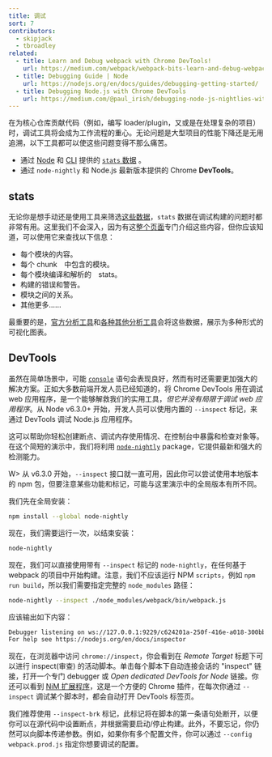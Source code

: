 ```yaml
---
title: 调试
sort: 7
contributors:
  - skipjack
  - tbroadley
related:
  - title: Learn and Debug webpack with Chrome DevTools!
    url: https://medium.com/webpack/webpack-bits-learn-and-debug-webpack-with-chrome-dev-tools-da1c5b19554
  - title: Debugging Guide | Node
    url: https://nodejs.org/en/docs/guides/debugging-getting-started/
  - title: Debugging Node.js with Chrome DevTools
    url: https://medium.com/@paul_irish/debugging-node-js-nightlies-with-chrome-devtools-7c4a1b95ae27
---
```


在为核心仓库贡献代码（例如，编写 loader/plugin，又或是在处理复杂的项目）时，调试工具将会成为工作流程的重心。无论问题是大型项目的性能下降还是无用追溯，以下工具都可以使这些问题变得不那么痛苦。

- 通过 [Node](/api/node#stats-object) 和 [CLI](/api/cli#common-options) 提供的 [`stats` 数据](/api/stats) 。
- 通过 `node-nightly` 和 Node.js 最新版本提供的 Chrome __DevTools__。


## stats

无论你是想手动还是使用工具来筛选[这些数据](/api/stats)，`stats` 数据在调试构建的问题时都非常有用。这里我们不会深入，因为有这[整个页面](/api/stats)专门介绍这些内容，但你应该知道，可以使用它来查找以下信息：

- 每个模块的内容。
- 每个 chunk　中包含的模块。
- 每个模块编译和解析的　stats。
- 构建的错误和警告。
- 模块之间的关系。
- 其他更多……

最重要的是，[官方分析工具](https://github.com/webpack/analyse)和[各种其他分析工具](/guides/code-splitting#bundle-analysis)会将这些数据，展示为多种形式的可视化图表。


## DevTools

虽然在简单场景中，可能 [`console`](https://nodejs.org/api/console.html) 语句会表现良好，然而有时还需要更加强大的解决方案。正如大多数前端开发人员已经知道的，将 Chrome DevTools 用在调试 web 应用程序，是一个能够解救我们的实用工具，_但它并没有局限于调试 web 应用程序_。从 Node v6.3.0+ 开始，开发人员可以使用内置的 `--inspect` 标记，来通过 DevTools 调试 Node.js 应用程序。

这可以帮助你轻松创建断点、调试内存使用情况、在控制台中暴露和检查对象等。在这个简短的演示中，我们将利用 [`node-nightly`](https://github.com/hemanth/node-nightly) package，它提供最新和强大的检测能力。

W> 从 v6.3.0 开始，`--inspect` 接口就一直可用，因此你可以尝试使用本地版本的 npm 包，但要注意某些功能和标记，可能与这里演示中的全局版本有所不同。

我们先在全局安装：

``` bash
npm install --global node-nightly
```

现在，我们需要运行一次，以结束安装：

``` bash
node-nightly
```

现在，我们可以直接使用带有 `--inspect` 标记的 `node-nightly`，在任何基于 webpack 的项目中开始构建。注意，我们不应该运行 NPM `scripts`，例如 `npm run build`，所以我们需要指定完整的 `node_modules` 路径：

``` bash
node-nightly --inspect ./node_modules/webpack/bin/webpack.js
```

应该输出如下内容：

``` bash
Debugger listening on ws://127.0.0.1:9229/c624201a-250f-416e-a018-300bbec7be2c
For help see https://nodejs.org/en/docs/inspector
```

现在，在浏览器中访问 `chrome://inspect`，你会看到在 _Remote Target_ 标题下可以进行 inspect(审查) 的活动脚本。单击每个脚本下自动连接会话的 "inspect" 链接，打开一个专门 debugger 或 _Open dedicated DevTools for Node_ 链接。你还可以看到 [NiM 扩展程序](https://chrome.google.com/webstore/detail/nodejs-v8-inspector-manag/gnhhdgbaldcilmgcpfddgdbkhjohddkj)，这是一个方便的 Chrome 插件，在每次你通过 `--inspect` 调试某个脚本时，都会自动打开 DevTools 标签页。

我们推荐使用 `--inspect-brk` 标记，此标记将在脚本的第一条语句处断开，以便你可以在源代码中设置断点，并根据需要启动/停止构建。此外，不要忘记，你仍然可以向脚本传递参数。例如，如果你有多个配置文件，你可以通过 `--config webpack.prod.js` 指定你想要调试的配置。

